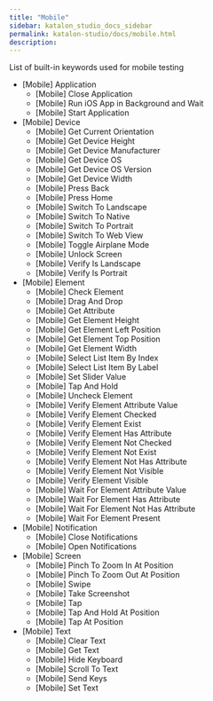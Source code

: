 ```yaml
---
title: "Mobile" 
sidebar: katalon_studio_docs_sidebar
permalink: katalon-studio/docs/mobile.html 
description: 
---
```

List of built-in keywords used for mobile testing

*   \[Mobile\] Application
    *   \[Mobile\] Close Application
    *   \[Mobile\] Run iOS App in Background and Wait
    *   \[Mobile\] Start Application
*   \[Mobile\] Device
    *   \[Mobile\] Get Current Orientation
    *   \[Mobile\] Get Device Height
    *   \[Mobile\] Get Device Manufacturer
    *   \[Mobile\] Get Device OS
    *   \[Mobile\] Get Device OS Version
    *   \[Mobile\] Get Device Width
    *   \[Mobile\] Press Back
    *   \[Mobile\] Press Home
    *   \[Mobile\] Switch To Landscape
    *   \[Mobile\] Switch To Native
    *   \[Mobile\] Switch To Portrait
    *   \[Mobile\] Switch To Web View
    *   \[Mobile\] Toggle Airplane Mode
    *   \[Mobile\] Unlock Screen
    *   \[Mobile\] Verify Is Landscape
    *   \[Mobile\] Verify Is Portrait
*   \[Mobile\] Element
    *   \[Mobile\] Check Element
    *   \[Mobile\] Drag And Drop
    *   \[Mobile\] Get Attribute
    *   \[Mobile\] Get Element Height
    *   \[Mobile\] Get Element Left Position
    *   \[Mobile\] Get Element Top Position
    *   \[Mobile\] Get Element Width
    *   \[Mobile\] Select List Item By Index
    *   \[Mobile\] Select List Item By Label
    *   \[Mobile\] Set Slider Value
    *   \[Mobile\] Tap And Hold
    *   \[Mobile\] Uncheck Element
    *   \[Mobile\] Verify Element Attribute Value
    *   \[Mobile\] Verify Element Checked
    *   \[Mobile\] Verify Element Exist
    *   \[Mobile\] Verify Element Has Attribute
    *   \[Mobile\] Verify Element Not Checked
    *   \[Mobile\] Verify Element Not Exist
    *   \[Mobile\] Verify Element Not Has Attribute
    *   \[Mobile\] Verify Element Not Visible
    *   \[Mobile\] Verify Element Visible
    *   \[Mobile\] Wait For Element Attribute Value
    *   \[Mobile\] Wait For Element Has Attribute
    *   \[Mobile\] Wait For Element Not Has Attribute
    *   \[Mobile\] Wait For Element Present
*   \[Mobile\] Notification
    *   \[Mobile\] Close Notifications
    *   \[Mobile\] Open Notifications
*   \[Mobile\] Screen
    *   \[Mobile\] Pinch To Zoom In At Position
    *   \[Mobile\] Pinch To Zoom Out At Position
    *   \[Mobile\] Swipe
    *   \[Mobile\] Take Screenshot
    *   \[Mobile\] Tap
    *   \[Mobile\] Tap And Hold At Position
    *   \[Mobile\] Tap At Position
*   \[Mobile\] Text
    *   \[Mobile\] Clear Text
    *   \[Mobile\] Get Text
    *   \[Mobile\] Hide Keyboard
    *   \[Mobile\] Scroll To Text
    *   \[Mobile\] Send Keys
    *   \[Mobile\] Set Text